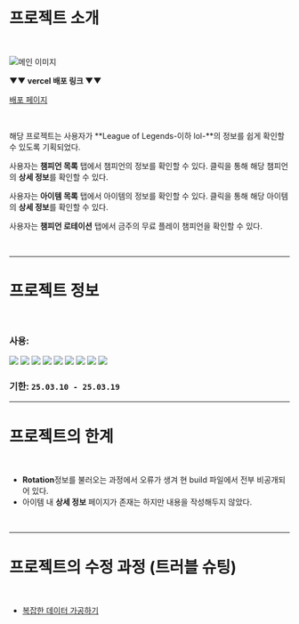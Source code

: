# 프로젝트 소개

<br/>

![메인 이미지](https://i.imgur.com/Hi2b20E.jpeg)

**▼▼ vercel 배포 링크 ▼▼**

[배포 페이지](https://lol-champions-info.vercel.app/)

  <br/>

해당 프로젝트는 사용자가 **League of Legends-이하 lol-**의 정보를 쉽게 확인할 수 있도록 기획되었다.

사용자는 **챔피언 목록** 탭에서 챔피언의 정보를 확인할 수 있다. 클릭을 통해 해당 챔피언의 **상세 정보**를 확인할 수 있다.

사용자는 **아이템 목록** 탭에서 아이템의 정보를 확인할 수 있다. 클릭을 통해 해당 아이템의 **상세 정보**를 확인할 수 있다.

사용자는 **챔피언 로테이션** 탭에서 금주의 무료 플레이 챔피언을 확인할 수 있다.

  <br/>

---

# 프로젝트 정보

  <br/>

### 사용:

<img src="https://img.shields.io/badge/html5-E34F26?style=for-the-badge&logo=html5&logoColor=white"> <img src="https://img.shields.io/badge/css-1572B6?style=for-the-badge&logo=css3&logoColor=white"> <img src="https://img.shields.io/badge/react-61DAFB?style=for-the-badge&logo=react&logoColor=black"> <img src="https://img.shields.io/badge/typescript-%23007ACC.svg?style=for-the-badge&logo=typescript&logoColor=white"> <img src="https://img.shields.io/badge/Next-black?style=for-the-badge&logo=next.js&logoColor=white"> <img src="https://img.shields.io/badge/tailwindcss-%2338B2AC.svg?style=for-the-badge&logo=tailwind-css&logoColor=white"> <img src="https://img.shields.io/badge/React_Query-FF4154?style=for-the-badge&logo=react-query&logoColor=white"> <img src="https://img.shields.io/badge/github-181717?style=for-the-badge&logo=github&logoColor=white"> <img src="https://img.shields.io/badge/Vercel-000000?style=for-the-badge&logo=vercel&logoColor=white">

### 기한: `25.03.10 - 25.03.19`

---

# 프로젝트의 한계

<br/>

- **Rotation**정보를 불러오는 과정에서 오류가 생겨 현 build 파일에서 전부 비공개되어 있다.
- 아이템 내 **상세 정보** 페이지가 존재는 하지만 내용을 작성해두지 않았다.

<br/>

---

# 프로젝트의 수정 과정 (트러블 슈팅)

<br/>

- [복잡한 데이터 가공하기](https://velog.io/@pna9904/1-복잡한-json-데이터를-가공하려면-어떻게-해야-할까요)
